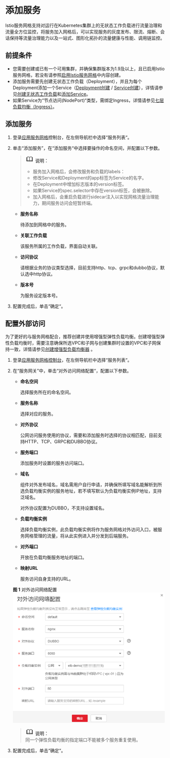 # 添加服务<a name="istio_01_0004"></a>

Istio服务网格支持对运行在Kubernetes集群上的无状态工作负载进行流量治理和流量全方位监控，将服务加入网格后，可以实现服务的灰度发布、限流、熔断、会话保持等流量治理能力以及一站式、图形化拓扑的流量健康与性能、调用链监控。

## 前提条件<a name="section46171455237"></a>

-   您需要创建或已有一个可用集群，并确保集群版本为1.9及以上，且已启用Istio服务网格，若没有请参照[启用Istio服务网格](启用Istio服务网格.md)中内容创建。
-   添加服务需要先创建无状态工作负载（Deployment），并且为每个Deployment添加一个Service（[Deployment创建](https://console.huawei.com/cce2.0/#/app/application/DeploymentList?appType=deployment)  /  [Service创建](https://console.huawei.com/cce2.0/#/app/resource/appService/list)），详情请参见[创建无状态工作负载](https://support.huaweicloud.com/usermanual-cce/cce_01_0047.html)和[添加Service](https://support.huaweicloud.com/usermanual-cce/cce_01_0011.html)。
-   如果Service为“节点访问\(NodePort\)“类型，需绑定Ingress，详情请参见[七层负载均衡（Ingress）](https://support.huaweicloud.com/usermanual-cce/cce_01_0094.html)。

## 添加服务<a name="section1929061418230"></a>

1.  登录[应用服务网格](https://console.huaweicloud.com/istio)控制台，在左侧导航栏中选择“服务列表“。
2.  单击“添加服务”，在“添加服务“中选择要操作的命名空间，并配置以下参数。

    >![](public_sys-resources/icon-note.gif) **说明：**   
    >-   服务加入网格后，会修改服务和负载的labels：  
    >    -   修改Service和Deployment的app标签为Service的名字。  
    >    -   在Deployment中增加标志版本的version标签。  
    >    -   如果Service的spec.selector中存在version标签，会被删除。  
    >-   加入网格后，会重启负载进行sidecar注入以实现网格流量治理能力，期间服务访问会短暂终端。  

    -   **服务名称**

        待添加到网格中的服务。

    -   **关联工作负载**

        该服务所属的工作负载，界面自动关联。

    -   **访问协议**

        请根据业务的协议类型选择，目前支持http、tcp、grpc和dubbo协议，默认选中http协议。

    -   **版本号**

        为服务设定版本号。

3.  配置完成后，单击“确定“。

## 配置外部访问<a name="section825982603818"></a>

为了更好的与服务网格配合，推荐创建并使用增强型弹性负载均衡。创建增强型弹性负载均衡时，需要注意确保所选VPC和子网与创建集群时设置的VPC和子网保持一致，详情请参见[创建增强型负载均衡器](https://support.huaweicloud.com/qs-elb/zh-cn_topic_0052569751.html)  。

1.  登录[应用服务网格控制台](https://console.huaweicloud.com/istio/)，在左侧导航栏中选择“服务列表“。
2.  在“服务网关”中，单击“对外访问网络配置“，配置以下参数。

    -   **命名空间**

        选择服务所在的命名空间。

    -   **服务名称**

        选择对应的服务。

    -   **对外协议**

        公网访问服务使用的协议，需要和添加服务时选择的协议相匹配，目前支持HTTP、TCP、GRPC和DUBBO协议。

    -   **服务端口**

        添加服务时设置的服务访问端口。

    -   **域名**

        组件对外发布域名，域名需用户自行申请，并确保所填写域名能解析到所选负载均衡实例的服务地址，若不填写默认为负载均衡实例IP地址，支持泛域名。

        对外协议配置为DUBBO，不支持设置域名。

    -   **负载均衡实例**

        选择负载均衡实例，此负载均衡实例将作为服务网格对外访问入口，被服务网格管理的流量，将从此实例进入并分发到后端服务。

    -   **对外端口**

        开放在负载均衡服务地址的端口。

    -   **映射URL**

        服务访问自身支持的URL。

    **图 1**  对外访问网络配置<a name="fig15617121010263"></a>  
    ![](figures/对外访问网络配置.png "对外访问网络配置")

    >![](public_sys-resources/icon-note.gif) **说明：**   
    >同一个弹性负载均衡的指定端口不能被多个服务重复使用。  

3.  配置完成后，单击“确定“。


